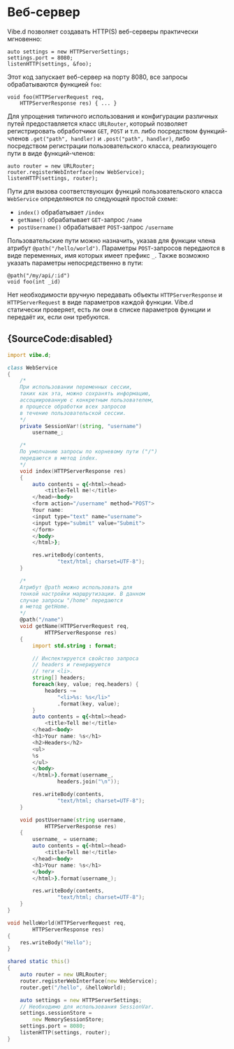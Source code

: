 # Веб-сервер

Vibe.d позволяет создавать HTTP(S) веб-серверы
практически мгновенно:

    auto settings = new HTTPServerSettings;
    settings.port = 8080;
    listenHTTP(settings, &foo);

Этот код запускает веб-сервер на порту 8080,
все запросы обрабатываются функцией `foo`:

    void foo(HTTPServerRequest req,
        HTTPServerResponse res) { ... }

Для упрощения типичного использования и конфигурации
различных путей предоставляется класс `URLRouter`,
который позволяет регистрировать обработчики
`GET`, `POST` и т.п. либо посредством функций-членов
`.get("path", handler)` и `.post("path", handler)`,
либо посредством регистрации пользовательского класса,
реализующего пути в виде функций-членов:

    auto router = new URLRouter;
    router.registerWebInterface(new WebService);
    listenHTTP(settings, router);

Пути для вызова соответствующих функций пользовательского
класса `WebService` определяются по следующей простой схеме:
* `index()` обрабатывает `/index`
* `getName()` обрабатывает `GET`-запрос `/name`
* `postUsername()` обрабатывает `POST`-запрос
  `/username`

Пользовательские пути можно назначить, указав
для функции члена атрибут `@path("/hello/world")`.
Параметры `POST`-запросов передаются в виде
переменных, имя которых имеет префикс `_`.
Также возможно указать параметры непосредственно
в пути:

    @path("/my/api/:id")
    void foo(int _id)

Нет необходимости вручную передавать объекты `HTTPServerResponse` и
`HTTPServerRequest` в виде параметров каждой функции.
Vibe.d статически проверяет, есть ли они в списке параметров
функции и передаёт их, если они требуются.

## {SourceCode:disabled}

```d
import vibe.d;

class WebService
{
    /*
    При использовании переменных сессии,
    таких как эта, можно сохранять информацию,
    ассоциированную с конкретным пользователем,
    в процессе обработки всех запросов
    в течение пользовательской сессии.
    */
    private SessionVar!(string, "username")
        username_;

    /*
    По умолчанию запросы по корневому пути ("/")
    передаются в метод index.
    */
    void index(HTTPServerResponse res)
    {
        auto contents = q{<html><head>
            <title>Tell me!</title>
        </head><body>
        <form action="/username" method="POST">
        Your name:
        <input type="text" name="username">
        <input type="submit" value="Submit">
        </form>
        </body>
        </html>};

        res.writeBody(contents,
                "text/html; charset=UTF-8");
    }

    /*
    Атрибут @path можно использовать для
    тонкой настройки маршрутизации. В данном
    случае запросы "/home" передаются
    в метод getHome.
    */
    @path("/name")
    void getName(HTTPServerRequest req,
            HTTPServerResponse res)
    {
        import std.string : format;

        // Инспектируется свойство запроса
        // headers и генерируются
        // теги <li>.
        string[] headers;
        foreach(key, value; req.headers) {
            headers ~=
                "<li>%s: %s</li>"
                .format(key, value);
        }
        auto contents = q{<html><head>
            <title>Tell me!</title>
        </head><body>
        <h1>Your name: %s</h1>
        <h2>Headers</h2>
        <ul>
        %s
        </ul>
        </body>
        </html>}.format(username_,
                headers.join("\n"));

        res.writeBody(contents,
                "text/html; charset=UTF-8");
    }

    void postUsername(string username,
            HTTPServerResponse res)
    {
        username_ = username;
        auto contents = q{<html><head>
            <title>Tell me!</title>
        </head><body>
        <h1>Your name: %s</h1>
        </body>
        </html>}.format(username_);

        res.writeBody(contents,
                "text/html; charset=UTF-8");
    }
}

void helloWorld(HTTPServerRequest req,
        HTTPServerResponse res)
{
    res.writeBody("Hello");
}

shared static this()
{
    auto router = new URLRouter;
    router.registerWebInterface(new WebService);
    router.get("/hello", &helloWorld);

    auto settings = new HTTPServerSettings;
    // Необходимо для использования SessionVar.
    settings.sessionStore =
        new MemorySessionStore;
    settings.port = 8080;
    listenHTTP(settings, router);
}
```
